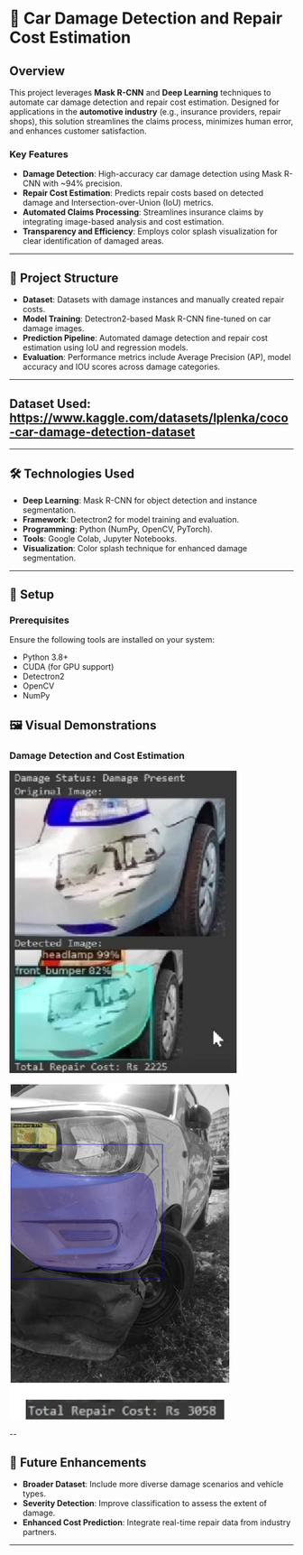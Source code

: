 # 🚗 Car Damage Detection and Repair Cost Estimation

## Overview  
This project leverages **Mask R-CNN** and **Deep Learning** techniques to automate car damage detection and repair cost estimation. Designed for applications in the **automotive industry** (e.g., insurance providers, repair shops), this solution streamlines the claims process, minimizes human error, and enhances customer satisfaction.  

### Key Features  
- **Damage Detection**: High-accuracy car damage detection using Mask R-CNN with ~94% precision.  
- **Repair Cost Estimation**: Predicts repair costs based on detected damage and Intersection-over-Union (IoU) metrics.  
- **Automated Claims Processing**: Streamlines insurance claims by integrating image-based analysis and cost estimation.  
- **Transparency and Efficiency**: Employs color splash visualization for clear identification of damaged areas.  

---

## 📂 Project Structure  
- **Dataset**: Datasets with damage instances and manually created repair costs.  
- **Model Training**: Detectron2-based Mask R-CNN fine-tuned on car damage images.  
- **Prediction Pipeline**: Automated damage detection and repair cost estimation using IoU and regression models.  
- **Evaluation**: Performance metrics include Average Precision (AP), model accuracy and IOU scores across damage categories.

---

## Dataset Used: https://www.kaggle.com/datasets/lplenka/coco-car-damage-detection-dataset

---

## 🛠️ Technologies Used  
- **Deep Learning**: Mask R-CNN for object detection and instance segmentation.  
- **Framework**: Detectron2 for model training and evaluation.  
- **Programming**: Python (NumPy, OpenCV, PyTorch).  
- **Tools**: Google Colab, Jupyter Notebooks.  
- **Visualization**: Color splash technique for enhanced damage segmentation.  

---

## 🔧 Setup  

### Prerequisites  
Ensure the following tools are installed on your system:  
- Python 3.8+  
- CUDA (for GPU support)  
- Detectron2  
- OpenCV  
- NumPy  


## 🖼️ Visual Demonstrations  

### Damage Detection and Cost Estimation  
![Damage Detection Example 1](./images/damage_detection1.png)  
  
![Damage Detection Example 2](./images/damage_detection3.png)  

--

## 🌟 Future Enhancements  
- **Broader Dataset**: Include more diverse damage scenarios and vehicle types.  
- **Severity Detection**: Improve classification to assess the extent of damage.  
- **Enhanced Cost Prediction**: Integrate real-time repair data from industry partners.  

---
